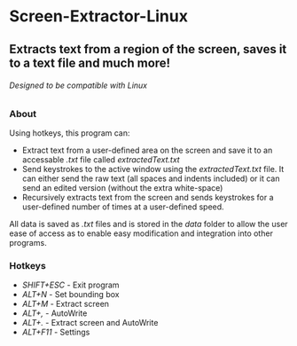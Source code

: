 # Screen-Extractor-Linux
<h2>Extracts text from a region of the screen, saves it to a text file and much more!</h2>
<h6>Designed to be compatible with Linux</h6>

<h3>About</h3>

Using hotkeys, this program can:
* Extract text from a user-defined area on the screen and save it to an accessable <i>.txt</i> file called <i>extractedText.txt</i>
* Send keystrokes to the active window using the <i>extractedText.txt</i> file. It can either send the raw text (all spaces and indents included) or it can send an edited version (without the extra white-space)
* Recursively extracts text from the screen and sends keystrokes for a user-defined number of times at a user-defined speed.

All data is saved as <i>.txt</i> files and is stored in the <i>data</i> folder to allow the user ease of access as to enable easy modification and integration into other programs.

<h3>Hotkeys</h3>

* <i>SHIFT+ESC</i> - Exit program
* <i>ALT+N</i> - Set bounding box
* <i>ALT+M</i> - Extract screen
* <i>ALT+,</i> - AutoWrite
* <i>ALT+.</i> - Extract screen and AutoWrite
* <i>ALT+F11</i> - Settings
